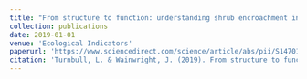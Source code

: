 ```yaml
---
title: "From structure to function: understanding shrub encroachment in drylands using hydrological and sediment connectivity."
collection: publications
date: 2019-01-01
venue: 'Ecological Indicators'
paperurl: 'https://www.sciencedirect.com/science/article/abs/pii/S1470160X18309026'
citation: 'Turnbull, L. & Wainwright, J. (2019). From structure to function: understanding shrub encroachment in drylands using hydrological and sediment connectivity. Ecological Indicators 98: 608-618 https://doi.org/10.1016/j.ecolind.2018.11.039.'
---
```


